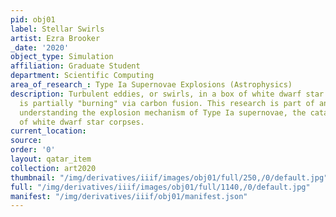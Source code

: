 ```yaml
---
pid: obj01
label: Stellar Swirls
artist: Ezra Brooker
_date: '2020'
object_type: Simulation
affiliation: Graduate Student
department: Scientific Computing
area_of_research_: Type Ia Supernovae Explosions (Astrophysics)
description: Turbulent eddies, or swirls, in a box of white dwarf star plasma that
  is partially "burning" via carbon fusion. This research is part of an effort in
  understanding the explosion mechanism of Type Ia supernovae, the cataclysmic deaths
  of white dwarf star corpses.
current_location: 
source: 
order: '0'
layout: qatar_item
collection: art2020
thumbnail: "/img/derivatives/iiif/images/obj01/full/250,/0/default.jpg"
full: "/img/derivatives/iiif/images/obj01/full/1140,/0/default.jpg"
manifest: "/img/derivatives/iiif/obj01/manifest.json"
---
```


